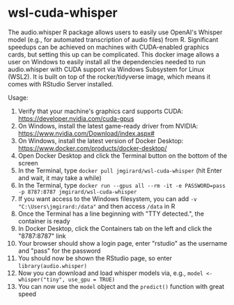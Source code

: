 # wsl-cuda-whisper
The audio.whisper R package allows users to easily use OpenAI's Whisper model (e.g., for automated transcription of audio files) from R. Significant speedups can be achieved on machines with CUDA-enabled graphics cards, but setting this up can be complicated. This docker image allows a user on Windows to easily install all the dependencies needed to run audio.whisper with CUDA support via Windows Subsystem for Linux (WSL2). It is built on top of the rocker/tidyverse image, which means it comes with RStudio Server installed.

Usage:
1. Verify that your machine's graphics card supports CUDA: https://developer.nvidia.com/cuda-gpus
2. On Windows, install the latest game-ready driver from NVIDIA: https://www.nvidia.com/Download/index.aspx#
3. On Windows, install the latest version of Docker Desktop: https://www.docker.com/products/docker-desktop/
4. Open Docker Desktop and click the Terminal button on the bottom of the screen
5. In the Terminal, type `docker pull jmgirard/wsl-cuda-whisper` (hit Enter and wait, it may take a while)
6. In the Terminal, type `docker run --gpus all --rm -it -e PASSWORD=pass -p 8787:8787 jmgirard/wsl-cuda-whisper`
7. If you want access to the Windows filesystem, you can add `-v "C:\Users\jmgirard:/data"` and then access `/data` in R
8. Once the Terminal has a line beginning with "TTY detected.", the container is ready
9. In Docker Desktop, click the Containers tab on the left and click the "8787:8787" link
10. Your browser should show a login page, enter "rstudio" as the username and "pass" for the password
11. You should now be shown the RStudio page, so enter `library(audio.whisper)` 
12. Now you can download and load whisper models via, e.g., `model <- whisper("tiny", use_gpu = TRUE)`
13. You can now use the `model` object and the `predict()` function with great speed
